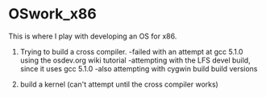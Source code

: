 # OSwork_x86


This is where I play with developing an OS for x86.

1.	Trying to build a cross compiler.
	-failed with an attempt at gcc 5.1.0 using the osdev.org wiki tutorial
	-attempting with the LFS devel build, since it uses gcc 5.1.0
	-also attempting with cygwin build build versions

2.	build a kernel	(can't attempt until the cross compiler works)



